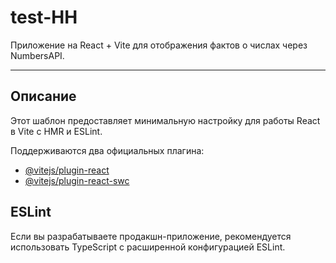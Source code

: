 # test-HH

Приложение на React + Vite для отображения фактов о числах через NumbersAPI.

---

## Описание

Этот шаблон предоставляет минимальную настройку для работы React в Vite с HMR и ESLint.

Поддерживаются два официальных плагина:

- [@vitejs/plugin-react](https://github.com/vitejs/vite-plugin-react/blob/main/packages/plugin-react)
- [@vitejs/plugin-react-swc](https://github.com/vitejs/vite-plugin-react/blob/main/packages/plugin-react-swc)

## ESLint

Если вы разрабатываете продакшн-приложение, рекомендуется использовать TypeScript с расширенной конфигурацией ESLint.
